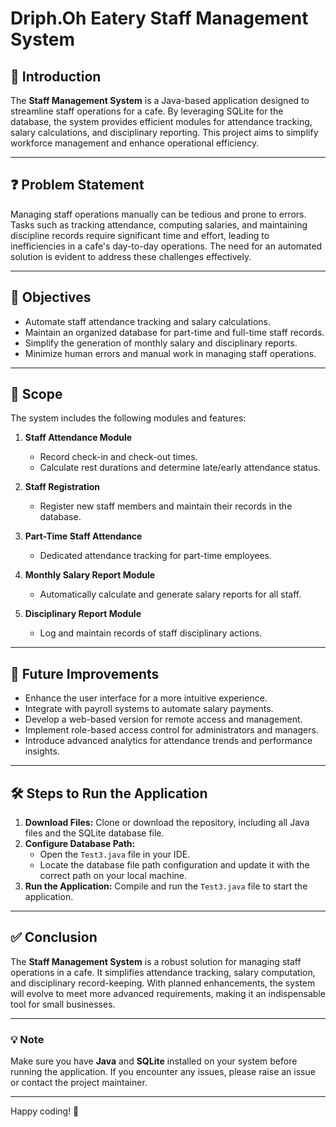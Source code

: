 # Driph.Oh Eatery Staff Management System

## 📖 Introduction
The **Staff Management System** is a Java-based application designed to streamline staff operations for a cafe. By leveraging SQLite for the database, the system provides efficient modules for attendance tracking, salary calculations, and disciplinary reporting. This project aims to simplify workforce management and enhance operational efficiency.

---

## ❓ Problem Statement
Managing staff operations manually can be tedious and prone to errors. Tasks such as tracking attendance, computing salaries, and maintaining discipline records require significant time and effort, leading to inefficiencies in a cafe's day-to-day operations. The need for an automated solution is evident to address these challenges effectively.

---

## 🎯 Objectives
- Automate staff attendance tracking and salary calculations.
- Maintain an organized database for part-time and full-time staff records.
- Simplify the generation of monthly salary and disciplinary reports.
- Minimize human errors and manual work in managing staff operations.

---

## 📌 Scope
The system includes the following modules and features:
1. **Staff Attendance Module**
   - Record check-in and check-out times.
   - Calculate rest durations and determine late/early attendance status.
   
2. **Staff Registration**
   - Register new staff members and maintain their records in the database.

3. **Part-Time Staff Attendance**
   - Dedicated attendance tracking for part-time employees.

4. **Monthly Salary Report Module**
   - Automatically calculate and generate salary reports for all staff.

5. **Disciplinary Report Module**
   - Log and maintain records of staff disciplinary actions.

---

## 🔮 Future Improvements
- Enhance the user interface for a more intuitive experience.
- Integrate with payroll systems to automate salary payments.
- Develop a web-based version for remote access and management.
- Implement role-based access control for administrators and managers.
- Introduce advanced analytics for attendance trends and performance insights.

---

## 🛠️ Steps to Run the Application
1. **Download Files:** Clone or download the repository, including all Java files and the SQLite database file.
2. **Configure Database Path:**
   - Open the `Test3.java` file in your IDE.
   - Locate the database file path configuration and update it with the correct path on your local machine.
3. **Run the Application:** Compile and run the `Test3.java` file to start the application.

---

## ✅ Conclusion
The **Staff Management System** is a robust solution for managing staff operations in a cafe. It simplifies attendance tracking, salary computation, and disciplinary record-keeping. With planned enhancements, the system will evolve to meet more advanced requirements, making it an indispensable tool for small businesses.

---

### 💡 Note
Make sure you have **Java** and **SQLite** installed on your system before running the application. If you encounter any issues, please raise an issue or contact the project maintainer.

---

Happy coding! 🚀

